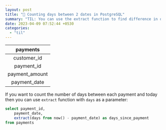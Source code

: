 ```yaml
---
layout: post
title: "📝 Counting days between 2 dates in PostgreSQL"
summary: "TIL: You can use the extract function to find difference in days between 2 dates"
date: 2023-04-09 07:52:44 +0530
categories:
  - "til"
---
```


|    payments    |
|:--------------:|
|  customer_id   |
|   payment_id   |
| payment_amount |
|  payment_date  |

If you want to count the number of days between each payment and today then you can use `extract` function with `days` as a parameter:

```sql
select payment_id,
    payment_date,
    extract(days from now() - payment_date) as days_since_payment
from payments
```
